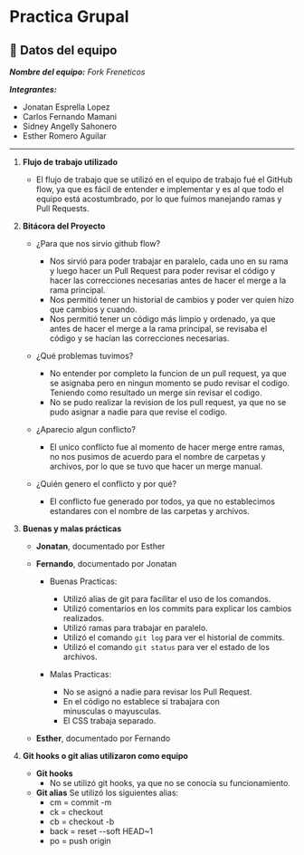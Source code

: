 # Practica Grupal

## 📝 Datos del equipo

_**Nombre del equipo:** Fork Freneticos_

_**Integrantes:**_

- Jonatan Esprella Lopez
- Carlos Fernando Mamani
- Sidney Angelly Sahonero
- Esther Romero Aguilar

---

1. **Flujo de trabajo utilizado**

   - El flujo de trabajo que se utilizó en el equipo de trabajo fué el GitHub flow, ya que es fácil de entender e implementar y es al que todo el equipo está acostumbrado, por lo que fuímos manejando ramas y Pull Requests.

2. **Bitácora del Proyecto**

   - ¿Para que nos sirvio github flow?
     - Nos sirvió para poder trabajar en paralelo, cada uno en su rama y luego hacer un Pull Request para poder revisar el código y hacer las correcciones necesarias antes de hacer el merge a la rama principal.
     - Nos permitió tener un historial de cambios y poder ver quien hizo que cambios y cuando.
     - Nos permitió tener un código más limpio y ordenado, ya que antes de hacer el merge a la rama principal, se revisaba el código y se hacían las correcciones necesarias.
   - ¿Qué problemas tuvimos?

     - No entender por completo la funcion de un pull request, ya que se asignaba pero en ningun momento se pudo revisar el codigo. Teniendo como resultado un merge sin revisar el codigo.
     - No se pudo realizar la revision de los pull request, ya que no se pudo asignar a nadie para que revise el codigo.

   - ¿Aparecio algun conflicto?
     - El unico conflicto fue al momento de hacer merge entre ramas, no nos pusimos de acuerdo para el nombre de carpetas y archivos, por lo que se tuvo que hacer un merge manual.
   - ¿Quién genero el conflicto y por qué?
     - El conflicto fue generado por todos, ya que no establecimos estandares con el nombre de las carpetas y archivos.

3. **Buenas y malas prácticas**

   - **Jonatan**, documentado por Esther
   - **Fernando**, documentado por Jonatan

     - Buenas Practicas:

       - Utilizó alias de git para facilitar el uso de los comandos.
       - Utilizó comentarios en los commits para explicar los cambios realizados.
       - Utilizó ramas para trabajar en paralelo.
       - Utilizó el comando `git log` para ver el historial de commits.
       - Utilizó el comando `git status` para ver el estado de los archivos.

     - Malas Practicas:
       - No se asignó a nadie para revisar los Pull Request.
       - En el código no establece si trabajara con minusculas o mayusculas.
       - El CSS trabaja separado.

   - **Esther**, documentado por Fernando

4. **Git hooks o git alias utilizaron como equipo**
   - **Git hooks**
     - No se utilizó git hooks, ya que no se conocía su funcionamiento.
   - **Git alias**
     Se utilizó los siguientes alias:
     - cm = commit -m
     - ck = checkout
     - cb = checkout -b
     - back = reset --soft HEAD~1
     - po = push origin
